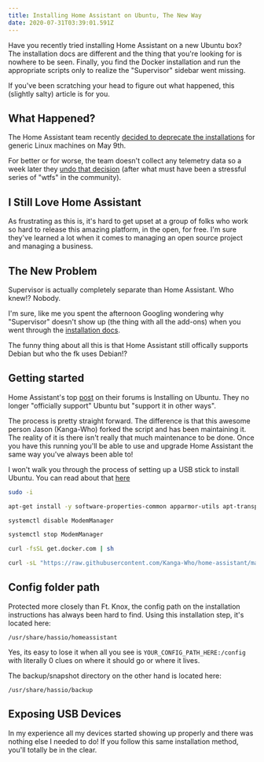 ```yaml
---
title: Installing Home Assistant on Ubuntu, The New Way
date: 2020-07-31T03:39:01.591Z
---
```


Have you recently tried installing Home Assistant on a new Ubuntu box? The installation docs are different and the thing that you're looking for is nowhere to be seen. Finally, you find the Docker installation and run the appropriate scripts only to realize the "Supervisor" sidebar went missing.

If you've been scratching your head to figure out what happened, this (slightly salty) article is for you.

## What Happened?

The Home Assistant team recently [decided to deprecate the installations](https://www.home-assistant.io/blog/2020/05/09/deprecating-home-assistant-supervised-on-generic-linux/) for generic Linux machines on May 9th.

For better or for worse, the team doesn't collect any telemetry data so a week later they [undo that decision](https://www.home-assistant.io/blog/2020/05/26/installation-methods-and-community-guides-wiki/) (after what must have been a stressful series of "wtfs" in the community).

## I Still Love Home Assistant

As frustrating as this is, it's hard to get upset at a group of folks who work so hard to release this amazing platform, in the open, for free. I'm sure they've learned a lot when it comes to managing an open source project and managing a business.

## The New Problem

Supervisor is actually completely separate than Home Assistant. Who knew!? Nobody.

I'm sure, like me you spent the afternoon Googling wondering why "Supervisor" doesn't show up (the thing with all the add-ons) when you went through the [installation docs](https://www.home-assistant.io/docs/installation/docker/).

The funny thing about all this is that Home Assistant still offically supports Debian but who the fk uses Debian!?

## Getting started

Home Assistant's top [post](https://community.home-assistant.io/t/installing-home-assistant-supervised-on-ubuntu-18-04-4/200020) on their forums is Installing on Ubuntu. They no longer "officially support" Ubuntu but "support it in other ways".

The process is pretty straight forward. The difference is that this awesome person Jason (Kanga-Who) forked the script and has been maintaining it. The reality of it is there isn't really that much maintenance to be done. Once you have this running you'll be able to use and upgrade Home Assistant the same way you've always been able to!

I won't walk you through the process of setting up a USB stick to install Ubuntu. You can read about that [here](https://community.home-assistant.io/t/installing-home-assistant-supervised-on-ubuntu-18-04-4/200020)

```sh
sudo -i

apt-get install -y software-properties-common apparmor-utils apt-transport-https avahi-daemon ca-certificates curl dbus jq network-manager socat

systemctl disable ModemManager

systemctl stop ModemManager

curl -fsSL get.docker.com | sh

curl -sL "https://raw.githubusercontent.com/Kanga-Who/home-assistant/master/supervised-installer.sh" | bash -s
```

## Config folder path

Protected more closely than Ft. Knox, the config path on the installation instructions has always been hard to find. Using this installation step, it's located here:

```
/usr/share/hassio/homeassistant
```

Yes, its easy to lose it when all you see is `YOUR_CONFIG_PATH_HERE:/config` with literally 0 clues on where it should go or where it lives.

The backup/snapshot directory on the other hand is located here:

```
/usr/share/hassio/backup
```

## Exposing USB Devices

In my experience all my devices started showing up properly and there was nothing else I needed to do! If you follow this same installation method, you'll totally be in the clear.
